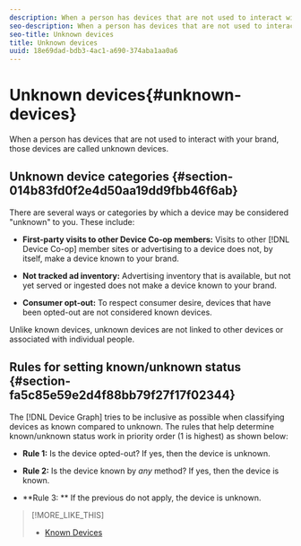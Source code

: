```yaml
---
description: When a person has devices that are not used to interact with your brand, those devices are called unknown devices.
seo-description: When a person has devices that are not used to interact with your brand, those devices are called unknown devices.
seo-title: Unknown devices
title: Unknown devices
uuid: 18e69dad-bdb3-4ac1-a690-374aba1aa0a6
---
```


# Unknown devices{#unknown-devices}

When a person has devices that are not used to interact with your brand, those devices are called unknown devices.

## Unknown device categories {#section-014b83fd0f2e4d50aa19dd9fbb46f6ab}

There are several ways or categories by which a device may be considered "unknown" to you. These include:

* **First-party visits to other Device Co-op members:** Visits to other [!DNL Device Co-op] member sites or advertising to a device does not, by itself, make a device known to your brand. 

* **Not tracked ad inventory:** Advertising inventory that is available, but not yet served or ingested does not make a device known to your brand. 
* **Consumer opt-out:** To respect consumer desire, devices that have been opted-out are not considered known devices.

Unlike known devices, unknown devices are not linked to other devices or associated with individual people.

## Rules for setting known/unknown status {#section-fa5c85e59e2d4f88bb79f27f17f02344}

The [!DNL Device Graph] tries to be inclusive as possible when classifying devices as known compared to unknown. The rules that help determine known/unknown status work in priority order (1 is highest) as shown below:

* **Rule 1:** Is the device opted-out? If yes, then the device is unknown. 
* **Rule 2:** Is the device known by *any* method? If yes, then the device is known. 

* **Rule 3: ** If the previous do not apply, the device is unknown.

>[!MORE_LIKE_THIS]
>
>* [Known Devices](../processes/known-device.md#concept-8e87c276819a48bfac5cef10b45216d1)

